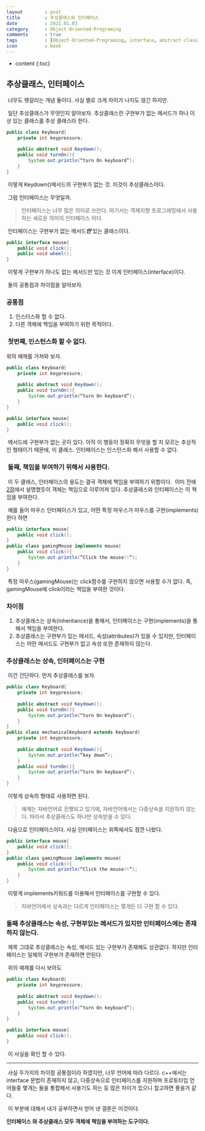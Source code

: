 ```yaml
---
layout        : post
title         : 추상클래스와 인터페이스
date          : 2021.01.03
category      : Object-Oriented-Programing
comments      : true
tags          : [Object-Oriented-Programing, interface, abstract-class]
icon          : book
---
```


* content
{:toc}

## 추상클래스, 인터페이스

&nbsp;너무도 헷갈리는 개념 둘이다. 사실 별로 크게 차이가 나지도 않긴 하지만.

&nbsp;일단 추상클래스가 무엇인지 알아보자.
추상클래스란 구현부가 없는 메서드가 하나 이상 있는 클래스를 추상 클래스라 한다. 

```java
public class Keyboard{
	private int keypressure;
	
	public abstract void Keydown();
	public void turnOn(){
		System.out.println(“turn On keyboard”);
	}
}
```
&nbsp;이렇게 Keydown()메서드의 구현부가 없는 것. 이것이 추상클래스이다.

&nbsp;그럼 인터페이스는 무엇일까.
> 인터페이스는 너무 많은 의미로 쓰인다.  여기서는 객체지향 프로그래밍에서 사용하는 새로운 의미의 인터페이스 이다.

&nbsp;인터페이스는 구현부가 없는 메서드<i>**만**</i> 있는 클래스이다. 
```java
public interface mouse{
	public void click();
	public void wheel();
}
```
&nbsp;이렇게 구현부가 하나도 없는 메서드만 있는 것 이게 인터페이스(interface)이다.

&nbsp;둘의 공통점과 차이점을 알아보자.

### 공통점
1. 인스터스화 할 수 없다.
2. 다른 객체에 책임을 부여하기 위한 목적이다.

### &nbsp;첫번째, 인스턴스화 할 수 없다. 
위의 예제를 가져와 보자.
```java
public class Keyboard{
	private int keypressure;
	
	public abstract void Keydown();
	public void turnOn(){
		System.out.println(“turn On keyboard”);
	}
}

public interface mouse{
	public void click();
}
```
&nbsp;메서드에 구현부가 없는 곳이 있다. 아직 이 행동이 정확히 무엇을 할 지 모르는 추상적인 형태이기 때문에,
이 클래스. 인터페이스는 인스턴스화 해서 사용할 수 없다.

### &nbsp;둘째, 책임을 부여하기 위해서 사용한다.
&nbsp;이 두 클래스, 인터페이스의 용도는 결국 객체에 책임을 부여하기 위함이다.
&nbsp;이미 전에 
[2장](https://bean0234.github.io/oop/2020/09/23/Chapter2.html)에서 설명했듯이 객체는 책임으로 이루어져 있다.
추상클래스와 인터페이스는 이 책임을 부여한다.

&nbsp;예를 들어
마우스 인터페이스가 있고, 어떤 특정 마우스가 마우스를 구현(implements)한다 하면
```java
public interface mouse{
	public void click();
}
public class gamingMouse implements mouse{
	public void click(){
		System.out.println(“Click the mouse!!”);
	}
}
```
&nbsp;특정 마우스(gamingMouse)는 click함수를 구현하지 않으면 사용할 수가 없다. 즉, gamingMouse에 click이라는 책임을 부여한 것이다.

### 차이점
1. 추상클래스는 상속(inheritance)을 통해서, 인터페이스는 구현(implements)을 통해서 책임을 부여한다.
2. 추상클래스는 구현부가 있는 메서드, 속성(attributes)가 있을 수 있지만, 인터페이스는 어떤 메서드도 구현부가 없고 속성 또한 존재하지 않는다. 

### 추상클래스는 상속, 인터페이스는 구현

&nbsp;이건 간단하다. 
먼저 추상클래스를 보자.
```java
public class Keyboard{
	private int keypressure;
	
	public abstract void Keydown();
	public void turnOn(){
		System.out.println(“turn On keyboard”);
	}
}
public class mechanicalKeyboard extends Keyboard{
	private int keypressure;
	
	public abstract void Keydown(){
		System.out.println(“key down”);
	}
	public void turnOn(){
		System.out.println(“turn On keyboard”);
	}
}
```
&nbsp;이렇게 상속의 형태로 사용하면 된다.
> 예제는 자바언어로 진행되고 있기에, 자바언어에서는 다중상속을 지원하지 않는다. 따라서 추상클래스도 하나만 상속받을 수 있다.

&nbsp;다음으로 인터페이스이다.
사실 인터페이스는 위쪽에서도 잠깐 나왔다.
```java
public interface mouse{
	public void click();
}
public class gamingMouse implements mouse{
	public void click(){
		System.out.println(“Click the mouse!!”);
	}
}
```
&nbsp;이렇게 implements키워드를 이용해서 인터페이스를 구현할 수 있다.

> 자바언어에서 상속과는 다르게 인터페이스는 몇개든 더 구현 할 수 있다.

### 둘째 추상클래스는 속성, 구현부있는 메서드가 있지만 인터페이스에는 존재하지 않는다.

&nbsp;제목 그대로 
추상클래스는 속성, 메서드 있는 구현부가 존재해도 상관없다.
하지만 인터페이스는 일체의 구현부가 존재하면 안된다.

&nbsp;위의 예제를 다시 보아도
```java
public class Keyboard{
	private int keypressure;
	
	public abstract void Keydown();
	public void turnOn(){
		System.out.println(“turn On keyboard”);
	}
}

public interface mouse{
	public void click();
}
```

&nbsp;이 사실을 확인 할 수 있다.



<hr>
&nbsp;사실 두가지의 차이점 공통점이라 하였지만, 너무 언어에 따라 다르다.
c++에서는 interface 문법이 존재하지 않고, 다중상속으로 인터페이스를 지원하며
프로토타입 언어들중 몇개는 둘을 통합해서 사용기도 하는 등 많은 차이가 있으니 참고하면 좋을거 같다. 

&nbsp;이 부분에 대해서 
내가 공부하면서 얻어 낸 결론은 이것이다.

**인터페이스 와 추상클래스 모두 객체에 책임을 부여하는 도구이다.**


